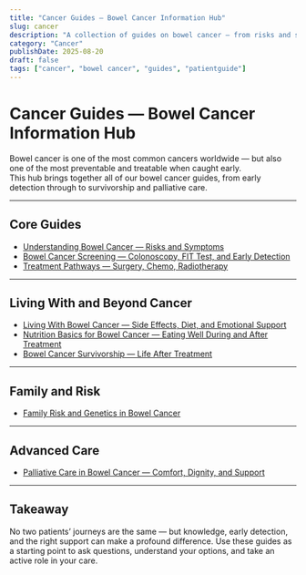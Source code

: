 ```yaml
---
title: "Cancer Guides — Bowel Cancer Information Hub"
slug: cancer
description: "A collection of guides on bowel cancer — from risks and symptoms to treatment, survivorship, and palliative care."
category: "Cancer"
publishDate: 2025-08-20
draft: false
tags: ["cancer", "bowel cancer", "guides", "patientguide"]
---
```


# Cancer Guides — Bowel Cancer Information Hub

Bowel cancer is one of the most common cancers worldwide — but also one of the most preventable and treatable when caught early.  
This hub brings together all of our bowel cancer guides, from early detection through to survivorship and palliative care.  

---

## Core Guides
- [Understanding Bowel Cancer — Risks and Symptoms](/guides/understanding-bowel-cancer)  
- [Bowel Cancer Screening — Colonoscopy, FIT Test, and Early Detection](/guides/bowel-cancer-screening)  
- [Treatment Pathways — Surgery, Chemo, Radiotherapy](/guides/bowel-cancer-treatment)  

---

## Living With and Beyond Cancer
- [Living With Bowel Cancer — Side Effects, Diet, and Emotional Support](/guides/living-with-bowel-cancer)  
- [Nutrition Basics for Bowel Cancer — Eating Well During and After Treatment](/guides/bowel-cancer-nutrition)  
- [Bowel Cancer Survivorship — Life After Treatment](/guides/bowel-cancer-survivorship)  

---

## Family and Risk
- [Family Risk and Genetics in Bowel Cancer](/guides/bowel-cancer-genetics)  

---

## Advanced Care
- [Palliative Care in Bowel Cancer — Comfort, Dignity, and Support](/guides/bowel-cancer-palliative-care)  

---

## Takeaway
No two patients’ journeys are the same — but knowledge, early detection, and the right support can make a profound difference. Use these guides as a starting point to ask questions, understand your options, and take an active role in your care.
